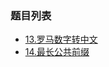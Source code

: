 ### 题目列表
- [13.罗马数字转中文](https://leetcode-cn.com/problems/roman-to-integer/)
- [14.最长公共前缀](https://leetcode-cn.com/problems/longest-common-prefix/)